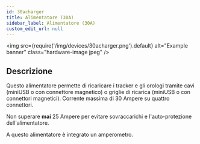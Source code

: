 ```yaml
---
id: 30acharger
title: Alimentatore (30A)
sidebar_label: Alimentatore (30A)
custom_edit_url: null
---
```


<img
  src={require('/img/devices/30acharger.png').default}
  alt="Example banner"
  class="hardware-image jpeg"
/>

## Descrizione
Questo alimentatore permette di ricaricare i tracker e gli orologi tramite cavi (miniUSB o con connettore magnetico) o griglie di ricarica (miniUSB o con connettori magnetici). Corrente massima di 30 Ampere su quattro connettori.

Non superare **mai** 25 Ampere per evitare sovraccarichi e l'auto-protezione dell'alimentatore.

A questo alimentatore è integrato un amperometro.